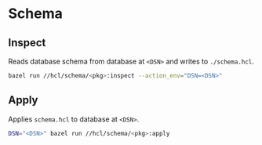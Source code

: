 # Schema

## Inspect

Reads database schema from database at `<DSN>` and writes to `./schema.hcl`.

```bash
bazel run //hcl/schema/<pkg>:inspect --action_env="DSN=<DSN>"
```

## Apply

Applies `schema.hcl` to database at `<DSN>`.

```bash
DSN="<DSN>" bazel run //hcl/schema/<pkg>:apply
```
